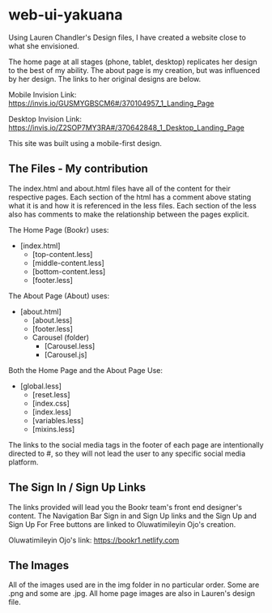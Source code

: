 # web-ui-yakuana

Using Lauren Chandler's Design files, I have created a website close to what she envisioned. 

The home page at all stages (phone, tablet, desktop) replicates her design to the best of my ability. 
The about page is my creation, but was influenced by her design. 
The links to her original designs are below.

Mobile Invision Link:
https://invis.io/GUSMYGBSCM6#/370104957_1_Landing_Page

Desktop Invision Link:
https://invis.io/Z2SOP7MY3RA#/370642848_1_Desktop_Landing_Page

This site was built using a mobile-first design. 

## The Files - My contribution 

The index.html and about.html files have all of the content for their respective pages. Each section of the html has a comment above stating what it is and how it is referenced in the less files. Each section of the less also has comments to make the relationship between the pages explicit. 

The Home Page (Bookr) uses: 
* [index.html] 
    * [top-content.less]
    * [middle-content.less]
    * [bottom-content.less]
    * [footer.less]

The About Page (About) uses: 
* [about.html]
    * [about.less]
    * [footer.less]
    * Carousel (folder)
        * [Carousel.less]
        * [Carousel.js]

Both the Home Page and the About Page Use: 
* [global.less] 
    * [reset.less] 
    * [index.css] 
    * [index.less]
    * [variables.less]  
    * [mixins.less]

The links to the social media tags in the footer of each page are intentionally directed to #, so they will not lead the user to any specific social media platform. 


## The Sign In / Sign Up Links 

The links provided will lead you the Bookr team's front end designer's content. The Navigation Bar Sign in and Sign Up links and the Sign Up and Sign Up For Free buttons are linked to Oluwatimileyin Ojo's creation. 

Oluwatimileyin Ojo's link: 
https://bookr1.netlify.com


## The Images 

All of the images used are in the img folder in no particular order. Some are .png and some are .jpg. All home page images are also in Lauren's design file. 